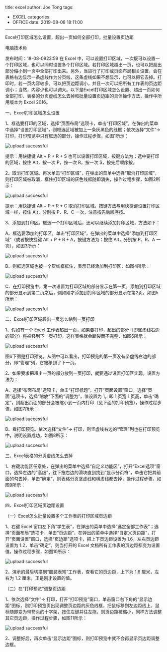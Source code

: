 title: excel
author: Joe Tong
tags:
  - EXCEL
categories:
  - OFFICE
date: 2019-08-08 18:11:00
---
Excel打印区域怎么设置，超出一页如何全部打印，批量设置页边距

电脑技术角

发布时间：18-08-0923:59
在 Excel 中，可以设置打印区域，一次既可以设置一个打印区域，也可以同时设置多个打印区域。若打印区域超出一页，也可以把超出部分缩小到一页中全部打印出来。另外，当进行了打印或页面布局相关设置，会在表格右边显示一条虚线作为分页线，这条虚线如果不想显示，也可以把它去掉。打印时，若一页内容较多，可以把页边距调小，并且一次可以把所有工作表的页边距调小；当然，内容少也可以调大。以下是Excel打印区域怎么设置、超出一页如何全部打印、表格的分页虚线怎么去掉和批量设置页边距的具体操作方法，操作中所用版本为 Excel 2016。


一、Excel打印区域怎么设置

1、框选要打印的区域，选择“页面布局”选项卡，单击“打印区域”，在弹出的菜单中选择“设置打印区域”，则框选区域被加上一条灰黑色的线框；依次选择“文件”→ 打印，打印预览中只有框选的部分，操作过程步骤，如图1所示：


![upload successful](/images/pasted-75.png)

提示：用快捷键 Alt + P + R + S 也可以设置打印区域，按键方法为：选中要打印的区域，按住 Alt，按一次 P，按一次 R，按一次 S，按先后顺序按。


2、取消打印区域。再次单击“打印区域”，在弹出的菜单中选择“取消打印区域”，则打印区域被取消，框住打印区域的灰色线框随即消失，操作过程步骤，如图2所示：


![upload successful](/images/pasted-76.png)

提示：用快捷键 Alt + P + R + C 取消打印区域。按键方法与用快捷键设置打印区域一样，按住 Alt，分别按 P、R、C 一次，注意按先后顺序按。


3、添加到打印区。框选一个打印区域后，还可以继续添加打印区域，方法如下：

A、框选要添加的打印区，单击“打印区域”，在弹出的菜单中选择“添加到打印区域”（或者按快捷键 Alt + P + R + A，按键方法为：按住 Alt，分别按 P、R、A 一次），如图3所示：


![upload successful](/images/pasted-77.png)


B、则框选区域也被一个灰线框框住，表示已经添加到打印区，如图4所示：

![upload successful](/images/pasted-78.png)

C、在打印预览中，第一次设置为打印区域的部分显示在第一页，添加到打印区域的部分显示到第二页之后，例如刚才添加到打印区域的部分显示在第2页，如图5所示：

![upload successful](/images/pasted-79.png)  

二、Excel打印区域超出一页怎么缩到一页打印

1、假如有一个 Excel 工作表超出一页，如果要打印，超出的部分（即坚虚线右边的部分）将被移到下一页打印，这样表格就会断裂而不完整，如图6所示：

![upload successful](/images/pasted-80.png)

图6下图是打印预览，从图中可以看出，打印预览的第一页没有坚虚线右边的部分，即“管理”列，它被移到了下一页。


2、如果要求把超出一页的部分放到一页打印，就要通过设置打印区实现。设置方法为：

A、选择“布面布局”选项卡，单击“打印标题”，打开“页面设置”窗口，选择“页面”选项卡，选择“缩放”下面的“调整为”，值设置为 1，即 1 页宽 1 页高，单击“确定”，则超出页面的部分会被缩小到一页内打印（见下面的打印预览），操作过程步骤，如图7所示：




![upload successful](/images/pasted-81.png)

B、看打印预览。依次选择“文件”→ 打印，则坚虚线右边的“管理”列也在打印预览中，说明设置成功，如图8所示：


![upload successful](/images/pasted-82.png)

三、Excel表格的分页虚线怎么去掉

1、右键功能区任意处，在弹出的菜单中选择“自定义功能区”，打开“Excel选项”窗口，选择左边的“高级”，往下拖右边的滑块直到找到“显示分页符”，单击它把其前面的勾去掉，单击“确定”，则表格分页坚虚线和横虚线都去掉，操作过程步骤，如图9所示：


![upload successful](/images/pasted-83.png)

四、Excel打印区域页边距设置

（一）Excel怎么批量设置多个工作表的打印区域页边距

1、右键 Excel 窗口左下角“学生表”，在弹出的菜单中选择“选定全部工作表”；选择“页面布局”选项卡，单击“页边距”，在弹出的菜单中选择“自定义页边距”，打开“页面设置”窗口，选择“页边距”选项卡，把上下页边距设置为 1.6，左右页边距设置为 1.2，单击“确定”，则当打开的 Excel 文档所有工作表的页边距都变为设置值，操作过程步骤，如图10所示：


![upload successful](/images/pasted-84.png)

2、演示的最后切换到“服装表短”工作表，查看它的页边距，上下为 1.6 厘米，左右为 1.2 厘米，正是刚才设置的值。



（二）在“打印预览”调整页边距

1、依次选择“文件”→ 打印，打开“打印预览”窗口，单击窗口右下角的“显示边距”图标，则打印预览页出现调整页边距的灰色线框，把鼠标移到左边距线上，鼠标随即变为带箭头的十字架，按住左键并往左拖，则页边距被缩小，同样方法调整其它页边距，操作过程步骤，如图11所示：

![upload successful](/images/pasted-85.png)

2、调整好后，再次单击“显示边距”图标，则打印预览中就不会再显示页边距调整边框。

